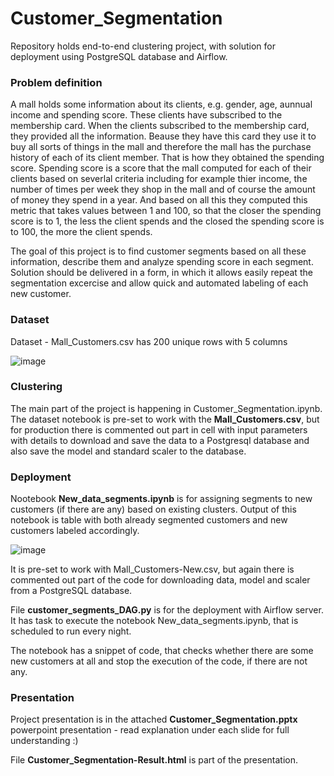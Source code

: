 # Customer_Segmentation
Repository holds end-to-end clustering project, with solution for deployment using PostgreSQL database and Airflow. 

### Problem definition
A mall holds some information about its clients, e.g. gender, age, aunnual income and spending score. These clients have subscribed to the membership card. When the clients subscribed to the membership card, they provided all the information. Beause they have this card they use it to buy all sorts of things in the mall and therefore the mall has the purchase history of each of its client member. That is how they obtained the spending score. Spending score is a score that the mall computed for each of their clients based on severlal criteria including for example thier income, the number of times per week they shop in the mall and of course the amount of money they spend in a year. And based on all this they computed this metric that takes values between 1 and 100, so that the closer the spending score is to 1, the less the client spends and the closed the spending score is to 100, the more the client spends.

The goal of this project is to find customer segments based on all these information, describe them and analyze spending score in each segment. Solution should be delivered in a form, in which it allows easily repeat the segmentation excercise and allow quick and automated labeling of each new customer.

### Dataset
Dataset - Mall_Customers.csv has 200 unique rows with 5 columns

![image](https://user-images.githubusercontent.com/31499140/78266332-f261bf80-7505-11ea-98da-644fbaf9f188.png)

### Clustering
The main part of the project is happening in Customer_Segmentation.ipynb. The dataset notebook is pre-set to work with the __Mall_Customers.csv__, but for production there is commented out part in cell with input parameters with details to download and save the data to a Postgresql database and also save the model and standard scaler to the database.

### Deployment
Nootebook __New_data_segments.ipynb__ is for assigning segments to new customers (if there are any) based on existing clusters. 
Output of this notebook is table with both already segmented customers and new customers labeled accordingly.

![image](https://user-images.githubusercontent.com/31499140/78268942-3b674300-7509-11ea-9910-4d8e051e2479.png)


It is pre-set to work with Mall_Customers-New.csv, but again there is commented out part of the code for downloading data, model and scaler from a PostgreSQL database.

File __customer_segments_DAG.py__ is for the deployment with Airflow server. It has task to execute the notebook New_data_segments.ipynb, that is scheduled to run every night.

The notebook has a snippet of code, that checks whether there are some new customers at all and stop the execution of the code, if there are not any.

### Presentation 
Project presentation is in the attached __Customer_Segmentation.pptx__ powerpoint presentation - read explanation under each slide for full understanding :)

File __Customer_Segmentation-Result.html__ is part of the presentation.


